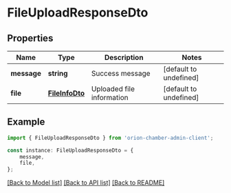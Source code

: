 # FileUploadResponseDto


## Properties

Name | Type | Description | Notes
------------ | ------------- | ------------- | -------------
**message** | **string** | Success message | [default to undefined]
**file** | [**FileInfoDto**](FileInfoDto.md) | Uploaded file information | [default to undefined]

## Example

```typescript
import { FileUploadResponseDto } from 'orion-chamber-admin-client';

const instance: FileUploadResponseDto = {
    message,
    file,
};
```

[[Back to Model list]](../README.md#documentation-for-models) [[Back to API list]](../README.md#documentation-for-api-endpoints) [[Back to README]](../README.md)
